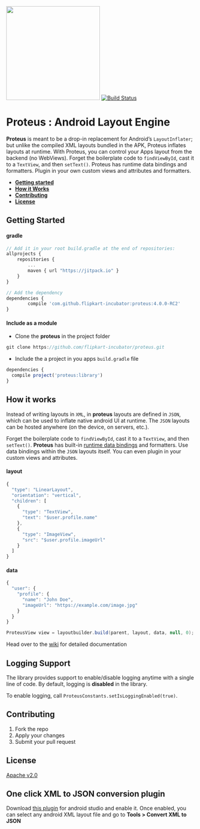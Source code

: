 <div>
 <img src="https://github.com/flipkart-incubator/proteus/blob/master/assets/proteus-logo.png"
      style="diplay:inline-block;" width="250px"/>
 <a href="https://travis-ci.org/flipkart-incubator/proteus">
   <img src="https://travis-ci.org/flipkart-incubator/proteus.svg?branch=master"
        style="diplay:inline-block;" alt="Build Status"/>
 </a>
</div>

# Proteus : Android Layout Engine 

**Proteus** is meant to be a drop-in replacement for Android’s `LayoutInflater`; but unlike the compiled XML layouts bundled in the APK, Proteus inflates layouts at runtime.
With Proteus, you can control your Apps layout from the backend (no WebViews). Forget the boilerplate code to `findViewById`, cast it to a `TextView`, and then `setText()`. Proteus has runtime data bindings and formatters. Plugin in your own custom views and attributes and formatters.

* **[Getting started](#getting-started)**
* **[How it Works](#how-it-works)**
* **[Contributing](#contributing)**
* **[License](#license)**

## Getting Started

#### gradle

```javascript
// Add it in your root build.gradle at the end of repositories:
allprojects {
	repositories {
		...
		maven { url "https://jitpack.io" }
	}
}

// Add the dependency
dependencies {
        compile 'com.github.flipkart-incubator:proteus:4.0.0-RC2'
}
```

#### Include as a module

* Clone the **proteus** in the project folder

```javascript
git clone https://github.com/flipkart-incubator/proteus.git
```

* Include the a project in you apps `build.gradle` file

```javascript
dependencies {
  compile project('proteus:library')
}
```

## How it works

Instead of writing layouts in `XML`, in **proteus** layouts are defined in `JSON`, which can be used to inflate native android UI at runtime. The `JSON` layouts can be hosted anywhere (on the device, on servers, etc.).

Forget the boilerplate code to `findViewById`, cast it to a `TextView`, and then `setText()`. **Proteus** has built-in [runtime data bindings](https://github.com/flipkart-incubator/proteus/wiki/Data-Bindings) and formatters. Use data bindings within the `JSON` layouts itself. You can even plugin in your custom views and attributes.

#### layout

```javascript
{
  "type": "LinearLayout",
  "orientation": "vertical",
  "children": [
    {
      "type": "TextView",
      "text": "$user.profile.name"
    },
    {
      "type": "ImageView",
      "src": "$user.profile.imageUrl"
    }
  ]
}
```

#### data

```javascript
{
  "user": {
    "profile": {
      "name": "John Doe",
      "imageUrl": "https://example.com/image.jpg"
    }
  }
}
```

```java
ProteusView view = layoutbuilder.build(parent, layout, data, null, 0);
```

Head over to the [wiki](https://github.com/flipkart-incubator/proteus/wiki) for detailed documentation

## Logging Support

The library provides support to enable/disable logging anytime with a single line of code. By default, logging is **disabled** in the library.

To enable logging, call `ProteusConstants.setIsLoggingEnabled(true)`.

## Contributing

1. Fork the repo
2. Apply your changes
3. Submit your pull request

## License

[Apache v2.0](https://github.com/flipkart-incubator/proteus/blob/master/LICENSE)

## One click XML to JSON conversion plugin

Download [this plugin](https://github.com/flipkart-incubator/android-studio-proteus-plugin/blob/master/Plugin/Plugin.jar) for android studio and enable it. Once enabled, you can select any android XML layout file and go to **Tools > Convert XML to JSON**
